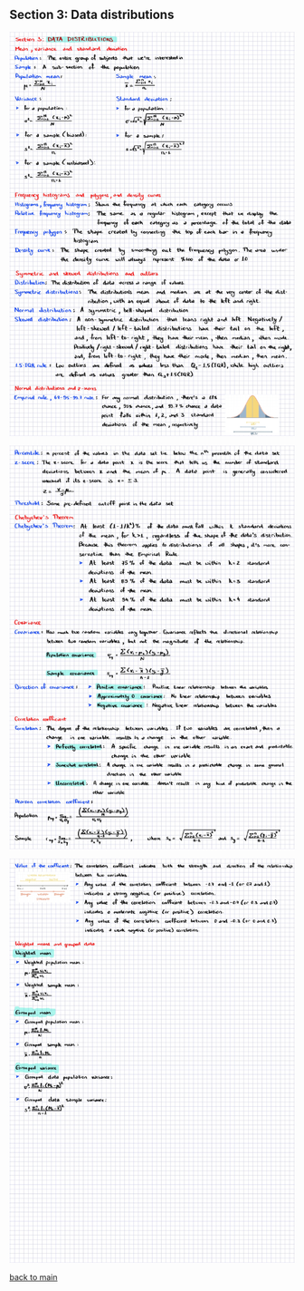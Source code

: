 
## Section 3: Data distributions

![stats_9.jpg](../imgs/stats_9.jpg)

![stats_10.jpg](../imgs/stats_10.jpg)

![stats_11.jpg](../imgs/stats_11.jpg)

[back to main](https://github.com/aziart/stats)